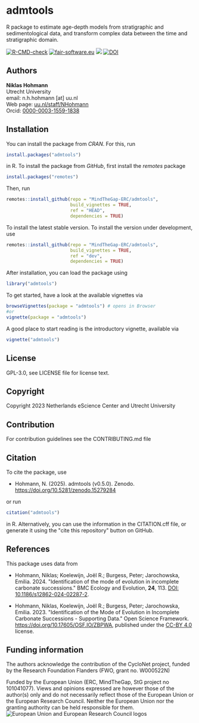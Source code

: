 # admtools

R package to estimate age-depth models from stratigraphic and sedimentological data, and transform complex data between the time and stratigraphic domain.

<!-- badges: start -->
  [![R-CMD-check](https://github.com/MindTheGap-ERC/admtools/actions/workflows/R-CMD-check.yaml/badge.svg)](https://github.com/MindTheGap-ERC/admtools/actions/workflows/R-CMD-check.yaml)
[![fair-software.eu](https://img.shields.io/badge/fair--software.eu-%E2%97%8F%20%20%E2%97%8F%20%20%E2%97%8F%20%20%E2%97%8F%20%20%E2%97%8B-yellow)](https://fair-software.eu)
  [![](https://www.r-pkg.org/badges/version/admtools?color=pink)](https://cran.r-project.org/package=admtools)
[![DOI](https://zenodo.org/badge/DOI/10.5281/zenodo.13888709.svg)](https://doi.org/10.5281/zenodo.13888709)
  <!-- badges: end -->

## Authors

__Niklas Hohmann__  
Utrecht University  
email: n.h.hohmann [at] uu.nl  
Web page: [uu.nl/staff/NHohmann](https://www.uu.nl/staff/NHHohmann)  
Orcid: [0000-0003-1559-1838](https://orcid.org/0000-0003-1559-1838)

## Installation

You can install the package from _CRAN_. For this, run

```R
install.packages("admtools")
```

in R. To install the package from _GitHub_, first install the _remotes_ package

```R
install.packages("remotes")
```

Then, run

```R
remotes::install_github(repo = "MindTheGap-ERC/admtools",
                        build_vignettes = TRUE,
                        ref = "HEAD",
                        dependencies = TRUE)
```

To install the latest stable version. To install the version under development, use

```R
remotes::install_github(repo = "MindTheGap-ERC/admtools",
                        build_vignettes = TRUE,
                        ref = "dev",
                        dependencies = TRUE)
```

After installation, you can load the package using

```R
library("admtools")
```

To get started, have a look at the available vignettes via

```R
browseVignettes(package = "admtools") # opens in Browser
#or
vignette(package = "admtools")
```

A good place to start reading is the introductory vignette, available via

```R
vignette("admtools")
```

## License

GPL-3.0, see LICENSE file for license text.

## Copyright

Copyright 2023 Netherlands eScience Center and Utrecht University

## Contribution

For contribution guidelines see the CONTRIBUTING.md file

## Citation

To cite the package, use

* Hohmann, N. (2025). admtools (v0.5.0). Zenodo. https://doi.org/10.5281/zenodo.15279284

or run

```R
citation("admtools")
```

in R. Alternatively, you can use the information in the CITATION.cff file, or generate it using the "cite this repository" button on GitHub.

## References

This package uses data from

-   Hohmann, Niklas; Koelewijn, Joël R.; Burgess, Peter; Jarochowska, Emilia. 2024. "Identification of the mode of evolution in incomplete carbonate successions." BMC Ecology and Evolution, **24**, 113. [DOI: 10.1186/s12862-024-02287-2](https://doi.org/10.1186/s12862-024-02287-2).

-   Hohmann, Niklas, Koelewijn, Joël R.; Burgess, Peter; Jarochowska, Emilia. 2023. "Identification of the Mode of Evolution in Incomplete Carbonate Successions - Supporting Data." Open Science Framework. <https://doi.org/10.17605/OSF.IO/ZBPWA>, published under the [CC-BY 4.0](https://creativecommons.org/licenses/by/4.0/) license.

## Funding information

The authors acknowledge the contribution of the CycloNet project, funded by the Research Foundation Flanders (FWO, grant no. W000522N)

Funded by the European Union (ERC, MindTheGap, StG project no 101041077). Views and opinions expressed are however those of the author(s) only and do not necessarily reflect those of the European Union or the European Research Council. Neither the European Union nor the granting authority can be held responsible for them.
![European Union and European Research Council logos](https://erc.europa.eu/sites/default/files/2023-06/LOGO_ERC-FLAG_FP.png)


